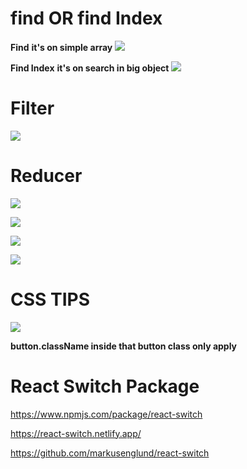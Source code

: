 # find OR find Index

**Find**
**it's on simple array**
![](https://i.imgur.com/xUiHhaG.png)


**Find Index**
**it's on search in big object**
![](https://i.imgur.com/Qi4bFWP.png)


# Filter

![](https://i.imgur.com/zmZpnGV.png)


# Reducer

![](https://i.imgur.com/rtXCNGp.png)


![](https://i.imgur.com/ptnQhJM.png)

![](https://i.imgur.com/8gMuNcS.png)


![](https://i.imgur.com/gtpcfKE.png)


# CSS TIPS

![](https://i.imgur.com/4uCbcQo.png)


**button.className inside that button class only apply**

# React Switch Package

https://www.npmjs.com/package/react-switch

https://react-switch.netlify.app/

https://github.com/markusenglund/react-switch


